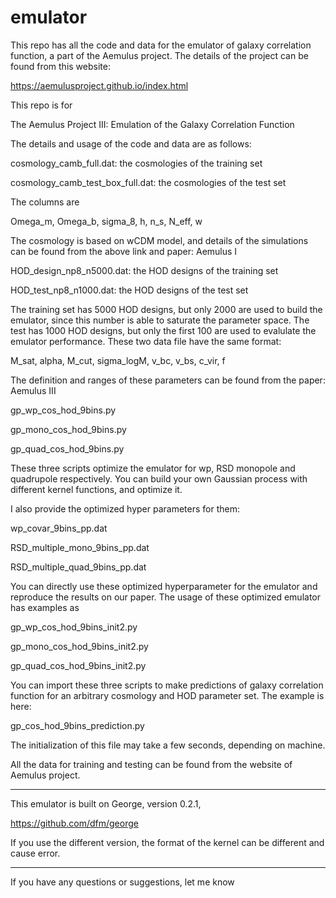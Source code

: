 # emulator
This repo has all the code and data for the emulator of galaxy correlation function, a part of the Aemulus project. The details of the project can be found from this website:

https://aemulusproject.github.io/index.html

This repo is for 

The Aemulus Project III: Emulation of the Galaxy Correlation Function

The details and usage of the code and data are as follows:

cosmology_camb_full.dat: the cosmologies of the training set

cosmology_camb_test_box_full.dat: the cosmologies of the test set

The columns are 

Omega_m, Omega_b, sigma_8, h, n_s, N_eff, w

The cosmology is based on wCDM model, and details of the simulations can be found from the above link and paper: Aemulus I

HOD_design_np8_n5000.dat: the HOD designs of the training set

HOD_test_np8_n1000.dat: the HOD designs of the test set

The training set has 5000 HOD designs, but only 2000 are used to build the emulator, since this number is able to saturate the parameter space. The test has 1000 HOD designs, but only the first 100 are used to evalulate the emulator performance. These two data file have the same format:

M_sat, alpha, M_cut, sigma_logM, v_bc, v_bs, c_vir, f

The definition and ranges of these parameters can be found from the paper: Aemulus III

gp_wp_cos_hod_9bins.py

gp_mono_cos_hod_9bins.py

gp_quad_cos_hod_9bins.py

These three scripts optimize the emulator for wp, RSD monopole and quadrupole respectively. You can build your own Gaussian process with different kernel functions, and optimize it.

I also provide the optimized hyper parameters for them:

wp_covar_9bins_pp.dat

RSD_multiple_mono_9bins_pp.dat

RSD_multiple_quad_9bins_pp.dat

You can directly use these optimized hyperparameter for the emulator and reproduce the results on our paper. The usage of these optimized emulator has examples as 

gp_wp_cos_hod_9bins_init2.py

gp_mono_cos_hod_9bins_init2.py

gp_quad_cos_hod_9bins_init2.py

You can import these three scripts to make predictions of galaxy correlation function for an arbitrary cosmology and HOD parameter set. The example is here:

gp_cos_hod_9bins_prediction.py

The initialization of this file may take a few seconds, depending on machine.

All the data for training and testing can be found from the website of Aemulus project.

--------------

This emulator is built on George, version 0.2.1, 

https://github.com/dfm/george

If you use the different version, the format of the kernel can be different and cause error.

---------------

If you have any questions or suggestions, let me know
